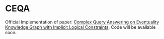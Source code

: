 # CEQA
Official Implementation of paper: [Complex Query Answering on Eventuality Knowledge Graph with Implicit Logical Constraints](https://arxiv.org/abs/2305.19068).
Code will be available soon.
